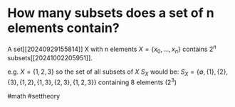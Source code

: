 # How many subsets does a set of n elements contain? 
A set[[20240929155814]] X with n elements $X=\{x_0,...,x_n\}$ contains $2^n$ subsets[[20241002205951]].

e.g. $X=\{1,2,3\}$ so the set of all subsets of $X$ $S_X$ would be:
$S_X=\{\emptyset, \{1\}, \{2\},\{3\}, \{1,2\}, \{1,3\},\{2,3\},\{1,2,3\}\}$ containing 8 elements ($2^3$)

#math #settheory